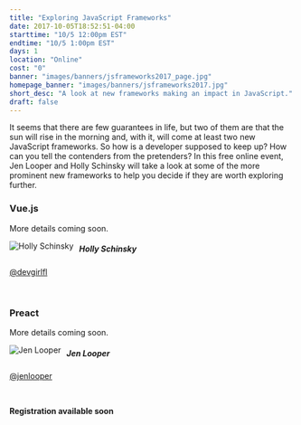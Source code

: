 ```yaml
---
title: "Exploring JavaScript Frameworks"
date: 2017-10-05T18:52:51-04:00
starttime: "10/5 12:00pm EST"
endtime: "10/5 1:00pm EST"
days: 1
location: "Online"
cost: "0"
banner: "images/banners/jsframeworks2017_page.jpg"
homepage_banner: "images/banners/jsframeworks2017.jpg"
short_desc: "A look at new frameworks making an impact in JavaScript."
draft: false
---
```


It seems that there are few guarantees in life, but two of them are that the sun will rise in the morning and, with it, will come at least two new JavaScript frameworks. So how is a developer supposed to keep up? How can you tell the contenders from the pretenders? In this free online event, Jen Looper and Holly Schinsky will take a look at some of the more prominent new frameworks to help you decide if they are worth exploring further.

### Vue.js

More details coming soon.

<img src="/images/speakers/hollyschinsky.jpg" style="float:left;margin-right: 10px;" alt="Holly Schinsky">

##### Holly Schinsky

<i class="fa fa-twitter" aria-hidden="true"></i> [@devgirlfl](https://twitter.com/devgirlfl)

<br style="clear:both;">

### Preact

More details coming soon.

<img src="/images/speakers/jenlooper.jpg" style="float:left;margin-right: 10px;" alt="Jen Looper">

##### Jen Looper

<i class="fa fa-twitter" aria-hidden="true"></i> [@jenlooper](https://twitter.com/jenlooper)

<br style="clear:both;">

<a name="register"></a>

**Registration available soon**

